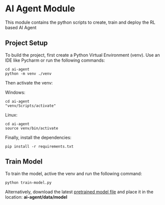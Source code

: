 # AI Agent Module

This module contains the python scripts to create, train and deploy the RL based AI Agent

## Project Setup

To build the project, first create a Python Virtual Environment (venv). Use an IDE like Pycharm or run the following commands:
```
cd ai-agent
python -m venv ./venv
```

Then activate the venv:

Windows:
```
cd ai-agent
"venv/Scripts/activate"
```

Linux:
```
cd ai-agent
source venv/bin/activate
```

Finally, install the dependencies:
```
pip install -r requirements.txt
```


## Train Model

To train the model, active the venv and run the following command:
```
python train-model.py
```

Alternatively, download the latest [pretrained model file]([https://github.com/thasan01/tic-tac-toe-machine-learning/releases/download/1.0/t3-trained-model-v0.2.zip]) and place it in the location: **ai-agent/data/model**

